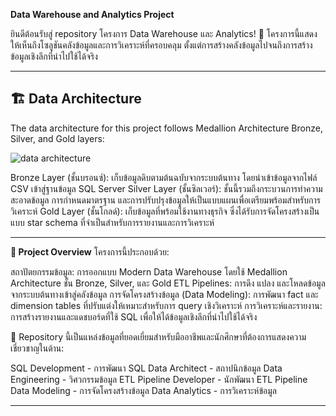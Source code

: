 **Data Warehouse and Analytics Project**

ยินดีต้อนรับสู่ repository โครงการ Data Warehouse และ Analytics! 🚀
โครงการนี้แสดงให้เห็นถึงโซลูชันคลังข้อมูลและการวิเคราะห์ที่ครอบคลุม ตั้งแต่การสร้างคลังข้อมูลไปจนถึงการสร้างข้อมูลเชิงลึกที่นำไปใช้ได้จริง

------------------------------------------------------------------------------------------------------------


**🏗️ Data Architecture**
------------------------------------------------------------------------------------------------------------
The data architecture for this project follows Medallion Architecture Bronze, Silver, and Gold layers:

![data architecture](https://github.com/user-attachments/assets/45bc3888-36e5-4ee9-9469-a2d117ad6fde)

Bronze Layer (ชั้นบรอนซ์): เก็บข้อมูลดิบตามต้นฉบับจากระบบต้นทาง โดยนำเข้าข้อมูลจากไฟล์ CSV เข้าสู่ฐานข้อมูล SQL Server
Silver Layer (ชั้นซิลเวอร์): ชั้นนี้รวมถึงกระบวนการทำความสะอาดข้อมูล การกำหนดมาตรฐาน และการปรับปรุงข้อมูลให้เป็นแบบแผนเพื่อเตรียมพร้อมสำหรับการวิเคราะห์
Gold Layer (ชั้นโกลด์): เก็บข้อมูลที่พร้อมใช้งานทางธุรกิจ ซึ่งได้รับการจัดโครงสร้างเป็นแบบ star schema ที่จำเป็นสำหรับการรายงานและการวิเคราะห์

------------------------------------------------------------------------------------------------------------
**📖 Project Overview**
โครงการนี้ประกอบด้วย:

สถาปัตยกรรมข้อมูล: การออกแบบ Modern Data Warehouse โดยใช้ Medallion Architecture ชั้น Bronze, Silver, และ Gold
ETL Pipelines: การดึง แปลง และโหลดข้อมูลจากระบบต้นทางเข้าสู่คลังข้อมูล
การจัดโครงสร้างข้อมูล (Data Modeling): การพัฒนา fact และ dimension tables ที่ปรับแต่งให้เหมาะสำหรับการ query เชิงวิเคราะห์
การวิเคราะห์และรายงาน: การสร้างรายงานและแดชบอร์ดที่ใช้ SQL เพื่อให้ได้ข้อมูลเชิงลึกที่นำไปใช้ได้จริง


🎯 Repository นี้เป็นแหล่งข้อมูลที่ยอดเยี่ยมสำหรับมืออาชีพและนักศึกษาที่ต้องการแสดงความเชี่ยวชาญในด้าน:

SQL Development - การพัฒนา SQL
Data Architect - สถาปนิกข้อมูล
Data Engineering - วิศวกรรมข้อมูล
ETL Pipeline Developer - นักพัฒนา ETL Pipeline
Data Modeling - การจัดโครงสร้างข้อมูล
Data Analytics - การวิเคราะห์ข้อมูล

------------------------------------------------------------------------------------------------------------
